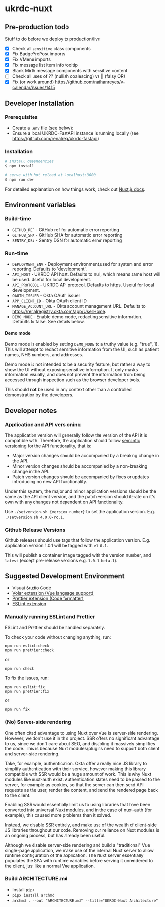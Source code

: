 # ukrdc-nuxt

## Pre-production todo

Stuff to do before we deploy to production/live

- [x] Check all `sensitive` class components
- [x] Fix BadgePrePost imports
- [x] Fix VMenu imports
- [x] Fix message list item info tooltip
- [x] Blank Mirth message components with sensitive content
- [ ] Check all uses of ?? (nullish coalescing) vs || (falsy OR)
- [x] Fix (or work around) https://github.com/nathanreyes/v-calendar/issues/1415

## Developer Installation

### Prerequisites

- Create a `.env` file (see below):
- Ensure a local UKRDC-FastAPI instance is running locally (see <https://github.com/renalreg/ukrdc-fastapi>)

### Installation

```bash
# install dependencies
$ npm install

# serve with hot reload at localhost:3000
$ npm run dev
```

For detailed explanation on how things work, check out [Nuxt.js docs](https://nuxtjs.org).

## Environment variables

### Build-time

- `GITHUB_REF` - GitHub ref for automatic error reporting
- `GITHUB_SHA` - GitHub SHA for automatic error reporting
- `SENTRY_DSN` - Sentry DSN for automatic error reporting

### Run-time

- `DEPLOYMENT_ENV` - Deployment environment,used for system and error reporting. Defaults to 'development'.
- `API_HOST` - UKRDC API host. Defaults to null, which means same host will be used. Useful for local development.
- `API_PROTOCOL` - UKRDC API protocol. Defaults to https. Useful for local development.
- `OAUTH_ISSUER` - Okta OAuth issuer
- `APP_CLIENT_ID` - Okta OAuth client ID
- `MANAGE_ACCOUNT_URL` - Okta account management URL. Defaults to https://renalregistry.okta.com/app/UserHome.
- `DEMO_MODE` - Enable demo mode, redacting sensitive information. Defaults to false. See details below.

#### Demo mode

Demo mode is enabled by setting `DEMO_MODE` to a truthy value (e.g. "true", 1). This will attempt to redact sensitive information from the UI, such as patient names, NHS numbers, and addresses.

Demo mode is not intended to be a security feature, but rather a way to show the UI without exposing sensitive information.
It only masks information visually, and does not prevent the information from being accessed through inspection such as the browser developer tools.

This should **not** be used in any context other than a controlled demonstration by the developers.

## Developer notes

### Application and API versioning

The application version will generally follow the version of the API it is compatible with. Therefore, the application should follow [semantic versioning](https://semver.org/) for the API functionality, that is:

- Major version changes should be accompanied by a breaking change in the API.
- Minor version changes should be accompanied by a non-breaking change in the API.
- Patch version changes should be accompanied by fixes or updates introducing no new API functionality.

Under this system, the major and minor application versions should be the same as the API client version, and the patch version should iterate on it's own with any changes not dependent on API functionality.

Use `./setversion.sh {version_number}` to set the application version. E.g. `./setversion.sh 4.0.0-rc.1`.

### Github Release Versions

Github releases should use tags that follow the application version. E.g. application version 1.0.1 will be tagged with `v1.0.1`.

This will publish a container image tagged with the version number, and `latest` (except pre-release versions e.g. `1.0.1-beta.1`).

## Suggested Development Environment

- Visual Studio Code
- [Volar extension (Vue language support)](https://marketplace.visualstudio.com/items?itemName=Vue.volar)
- [Prettier extension (Code formatter)](https://marketplace.visualstudio.com/items?itemName=esbenp.prettier-vscode)
- [ESLint extension](https://marketplace.visualstudio.com/items?itemName=dbaeumer.vscode-eslint)

### Manually running ESLint and Prettier

ESLint and Prettier should be handled separately.

To check your code without changing anything, run:

```
npm run eslint:check
npm run prettier:check
```

or

```
npm run check
```

To fix the issues, run:

```
npm run eslint:fix
npm run prettier:fix
```

or

```
npm run fix
```

### (No) Server-side rendering

One often cited advantage to using Nuxt over Vue is server-side rendering. However, we don't use it in this project.
SSR offers no significant advantage to us, since we don't care about SEO, and disabling it massively simplifies the code.
This is because Nuxt modules/plugins need to support both client and server-side rendering.

Take, for example, authentication. Okta offer a really nice JS library to simplify authentication with their service, however making this library compatible with SSR would be a huge amount of work. This is why Nuxt modules like nuxt-auth exist. Authentication states need to be passed to the server, for example as cookies, so that the server can then send API requests as the user, render the content, and send the rendered page back to the client.

Enabling SSR would essentially limit us to using libraries that have been converted into universal Nuxt modules, and in the case of nuxt-auth (for example), this caused more problems than it solved.

Instead, we disable SSR entirely, and make use of the wealth of client-side JS libraries throughout our code.
Removing our reliance on Nuxt modules is an ongoing process, but has already been useful.

Although we disable server-side rendering and build a "traditional" Vue single-page application, we make use of the internal Nuxt server to allow runtime configuration of the application. The Nuxt server essentially populates the SPA with runtime variables before serving it unrendered to the client, just like a normal Vue application.

### Build ARCHITECTURE.md

- Install `pipx`
- `pipx install archmd`
- `archmd . --out "ARCHITECTURE.md" --title="UKRDC-Nuxt Architecture"`
